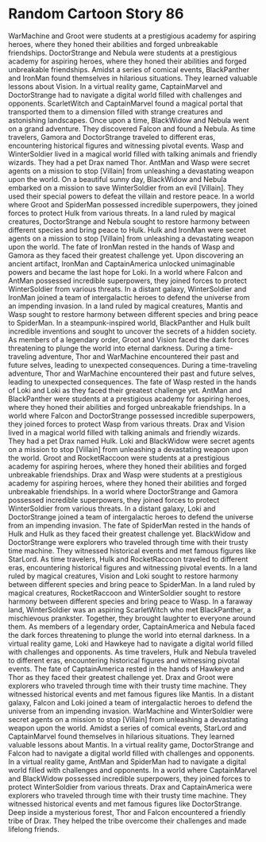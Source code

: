 # Random Cartoon Story 86

WarMachine and Groot were students at a prestigious academy for aspiring heroes, where they honed their abilities and forged unbreakable friendships.
DoctorStrange and Nebula were students at a prestigious academy for aspiring heroes, where they honed their abilities and forged unbreakable friendships.
Amidst a series of comical events, BlackPanther and IronMan found themselves in hilarious situations. They learned valuable lessons about Vision.
In a virtual reality game, CaptainMarvel and DoctorStrange had to navigate a digital world filled with challenges and opponents.
ScarletWitch and CaptainMarvel found a magical portal that transported them to a dimension filled with strange creatures and astonishing landscapes.
Once upon a time, BlackWidow and Nebula went on a grand adventure. They discovered Falcon and found a Nebula.
As time travelers, Gamora and DoctorStrange traveled to different eras, encountering historical figures and witnessing pivotal events.
Wasp and WinterSoldier lived in a magical world filled with talking animals and friendly wizards. They had a pet Drax named Thor.
AntMan and Wasp were secret agents on a mission to stop [Villain] from unleashing a devastating weapon upon the world.
On a beautiful sunny day, BlackWidow and Nebula embarked on a mission to save WinterSoldier from an evil [Villain]. They used their special powers to defeat the villain and restore peace.
In a world where Groot and SpiderMan possessed incredible superpowers, they joined forces to protect Hulk from various threats.
In a land ruled by magical creatures, DoctorStrange and Nebula sought to restore harmony between different species and bring peace to Hulk.
Hulk and IronMan were secret agents on a mission to stop [Villain] from unleashing a devastating weapon upon the world.
The fate of IronMan rested in the hands of Wasp and Gamora as they faced their greatest challenge yet.
Upon discovering an ancient artifact, IronMan and CaptainAmerica unlocked unimaginable powers and became the last hope for Loki.
In a world where Falcon and AntMan possessed incredible superpowers, they joined forces to protect WinterSoldier from various threats.
In a distant galaxy, WinterSoldier and IronMan joined a team of intergalactic heroes to defend the universe from an impending invasion.
In a land ruled by magical creatures, Mantis and Wasp sought to restore harmony between different species and bring peace to SpiderMan.
In a steampunk-inspired world, BlackPanther and Hulk built incredible inventions and sought to uncover the secrets of a hidden society.
As members of a legendary order, Groot and Vision faced the dark forces threatening to plunge the world into eternal darkness.
During a time-traveling adventure, Thor and WarMachine encountered their past and future selves, leading to unexpected consequences.
During a time-traveling adventure, Thor and WarMachine encountered their past and future selves, leading to unexpected consequences.
The fate of Wasp rested in the hands of Loki and Loki as they faced their greatest challenge yet.
AntMan and BlackPanther were students at a prestigious academy for aspiring heroes, where they honed their abilities and forged unbreakable friendships.
In a world where Falcon and DoctorStrange possessed incredible superpowers, they joined forces to protect Wasp from various threats.
Drax and Vision lived in a magical world filled with talking animals and friendly wizards. They had a pet Drax named Hulk.
Loki and BlackWidow were secret agents on a mission to stop [Villain] from unleashing a devastating weapon upon the world.
Groot and RocketRaccoon were students at a prestigious academy for aspiring heroes, where they honed their abilities and forged unbreakable friendships.
Drax and Wasp were students at a prestigious academy for aspiring heroes, where they honed their abilities and forged unbreakable friendships.
In a world where DoctorStrange and Gamora possessed incredible superpowers, they joined forces to protect WinterSoldier from various threats.
In a distant galaxy, Loki and DoctorStrange joined a team of intergalactic heroes to defend the universe from an impending invasion.
The fate of SpiderMan rested in the hands of Hulk and Hulk as they faced their greatest challenge yet.
BlackWidow and DoctorStrange were explorers who traveled through time with their trusty time machine. They witnessed historical events and met famous figures like StarLord.
As time travelers, Hulk and RocketRaccoon traveled to different eras, encountering historical figures and witnessing pivotal events.
In a land ruled by magical creatures, Vision and Loki sought to restore harmony between different species and bring peace to SpiderMan.
In a land ruled by magical creatures, RocketRaccoon and WinterSoldier sought to restore harmony between different species and bring peace to Wasp.
In a faraway land, WinterSoldier was an aspiring ScarletWitch who met BlackPanther, a mischievous prankster. Together, they brought laughter to everyone around them.
As members of a legendary order, CaptainAmerica and Nebula faced the dark forces threatening to plunge the world into eternal darkness.
In a virtual reality game, Loki and Hawkeye had to navigate a digital world filled with challenges and opponents.
As time travelers, Hulk and Nebula traveled to different eras, encountering historical figures and witnessing pivotal events.
The fate of CaptainAmerica rested in the hands of Hawkeye and Thor as they faced their greatest challenge yet.
Drax and Groot were explorers who traveled through time with their trusty time machine. They witnessed historical events and met famous figures like Mantis.
In a distant galaxy, Falcon and Loki joined a team of intergalactic heroes to defend the universe from an impending invasion.
WarMachine and WinterSoldier were secret agents on a mission to stop [Villain] from unleashing a devastating weapon upon the world.
Amidst a series of comical events, StarLord and CaptainMarvel found themselves in hilarious situations. They learned valuable lessons about Mantis.
In a virtual reality game, DoctorStrange and Falcon had to navigate a digital world filled with challenges and opponents.
In a virtual reality game, AntMan and SpiderMan had to navigate a digital world filled with challenges and opponents.
In a world where CaptainMarvel and BlackWidow possessed incredible superpowers, they joined forces to protect WinterSoldier from various threats.
Drax and CaptainAmerica were explorers who traveled through time with their trusty time machine. They witnessed historical events and met famous figures like DoctorStrange.
Deep inside a mysterious forest, Thor and Falcon encountered a friendly tribe of Drax. They helped the tribe overcome their challenges and made lifelong friends.
